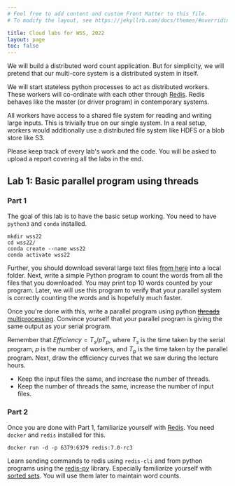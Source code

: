 ```yaml
---
# Feel free to add content and custom Front Matter to this file.
# To modify the layout, see https://jekyllrb.com/docs/themes/#overriding-theme-defaults

title: Cloud labs for WSS, 2022
layout: page
toc: false
---
```


We will build a distributed word count application. But for simplicity, we will
pretend that our multi-core system is a distributed system in itself.

We will start stateless python processes to act as distributed workers. These
workers will co-ordinate with each other through [Redis](https://redis.io/).
Redis behaves like the master (or driver program) in contemporary systems.

All workers have access to a shared file system for reading and writing large
inputs. This is trivially true on our single system. In a real setup, workers 
would additionally use a distributed file system like HDFS or a blob store like 
S3.

Please keep track of every lab's work and the code. You will be asked to upload
a report covering all the labs in the end.

## Lab 1: Basic parallel program using threads

### Part 1
The goal of this lab is to have the basic setup working. You need to have
`python3` and `conda` installed.

```commandline
mkdir wss22
cd wss22/
conda create --name wss22
conda activate wss22
```

Further, you should download several large text files
[from here](https://www.gutenberg.org/browse/scores/top) into a local folder. 
Next, write a simple Python program to count the words from all the files that 
you downloaded. You may print top 10 words counted by your program. Later, we
will use this program to verify that your parallel system is correctly
counting the words and is hopefully much faster.

Once you're done with this, write a parallel program using python
~~[threads](https://docs.python.org/3/library/threading.html)~~
[multiprocessing](https://docs.python.org/3/library/multiprocessing.html).
Convince yourself that your parallel program is giving the same output as your
serial program. 

Remember that $Efficiency = T_s / p T_p$, where $T_s$ is the time taken by the
serial program, $p$ is the number of workers, and $T_p$ is the time taken by the
parallel program. Next, draw the efficiency curves that we saw during the
lecture hours. 

* Keep the input files the same, and increase the number of threads. 
* Keep the number of threads the same, increase the number of input files. 

### Part 2
Once you are done with Part 1, familiarize yourself with
[Redis](https://redis.io/).  You need `docker` and `redis` installed for this.

```
docker run -d -p 6379:6379 redis:7.0-rc3
```

Learn sending commands to redis using `redis-cli`
and from python programs using the [redis-py](https://github.com/redis/redis-py)
library. Especially familiarize yourself with [sorted
sets](https://redis.io/commands/zadd/). You will use them later to maintain word
counts.